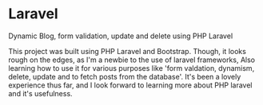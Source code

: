 # Laravel
Dynamic Blog, form validation, update and delete using PHP Laravel

This project was built using PHP Laravel and Bootstrap. Though, it looks rough on the edges, as I'm a newbie to the use of laravel frameworks, Also learning
how to use it for various purposes like 'form valdation, dynamism, delete, update and to fetch posts from the database'. It's been a lovely experience
thus far, and I look forward to learning more about PHP laravel and it's usefulness.
